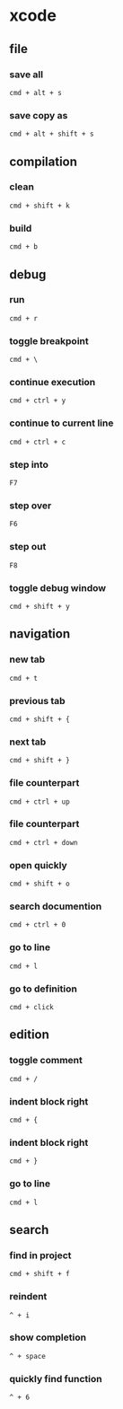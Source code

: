 # xcode

## file

### save all
`cmd + alt + s`

### save copy as
`cmd + alt + shift + s`

## compilation

### clean
`cmd + shift + k`

### build
`cmd + b`

## debug

### run
`cmd + r`

### toggle breakpoint
`cmd + \`

### continue execution
`cmd + ctrl + y`

### continue to current line
`cmd + ctrl + c`

### step into
`F7`

### step over
`F6`

### step out
`F8`

### toggle debug window
`cmd + shift + y`

## navigation

### new tab
`cmd + t`

### previous tab
`cmd + shift + {`

### next tab
`cmd + shift + }`

### file counterpart
`cmd + ctrl + up`

### file counterpart
`cmd + ctrl + down`

### open quickly
`cmd + shift + o`

### search documention
`cmd + ctrl + 0`

### go to line
`cmd + l`

### go to definition

`cmd + click`

## edition

### toggle comment
`cmd + /`

### indent block right
`cmd + {`

### indent block right
`cmd + }`

### go to line
`cmd + l`

## search

### find in project
`cmd + shift + f`

### reindent
`^ + i`

### show completion
`^ + space`

### quickly find function
`^ + 6`
